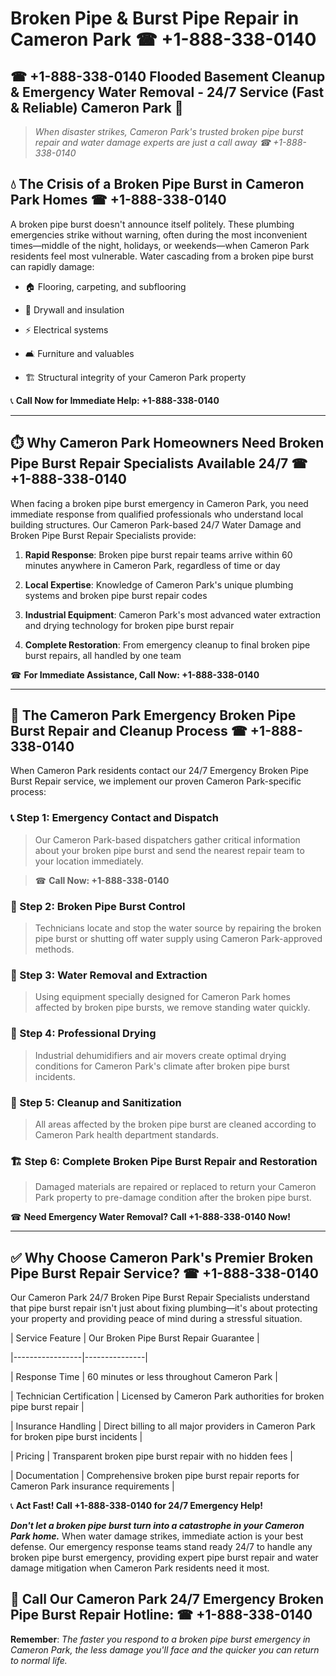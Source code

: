# Broken Pipe & Burst Pipe Repair in Cameron Park ☎ +1-888-338-0140  
## ☎ +1-888-338-0140 Flooded Basement Cleanup & Emergency Water Removal - 24/7 Service (Fast & Reliable) Cameron Park 🚨  

> *When disaster strikes, Cameron Park's trusted broken pipe burst repair and water damage experts are just a call away ☎ +1-888-338-0140*  

## 💧 The Crisis of a Broken Pipe Burst in Cameron Park Homes ☎ +1-888-338-0140  

A broken pipe burst doesn't announce itself politely. These plumbing emergencies strike without warning, often during the most inconvenient times—middle of the night, holidays, or weekends—when Cameron Park residents feel most vulnerable. Water cascading from a broken pipe burst can rapidly damage:  

* 🏠 Flooring, carpeting, and subflooring  
* 🧱 Drywall and insulation  
* ⚡ Electrical systems  
* 🛋️ Furniture and valuables  
* 🏗️ Structural integrity of your Cameron Park property  

📞 **Call Now for Immediate Help: +1-888-338-0140**  

---  

## ⏱️ Why Cameron Park Homeowners Need Broken Pipe Burst Repair Specialists Available 24/7 ☎ +1-888-338-0140  

When facing a broken pipe burst emergency in Cameron Park, you need immediate response from qualified professionals who understand local building structures. Our Cameron Park-based 24/7 Water Damage and Broken Pipe Burst Repair Specialists provide:  

1. **Rapid Response**: Broken pipe burst repair teams arrive within 60 minutes anywhere in Cameron Park, regardless of time or day  
2. **Local Expertise**: Knowledge of Cameron Park's unique plumbing systems and broken pipe burst repair codes  
3. **Industrial Equipment**: Cameron Park's most advanced water extraction and drying technology for broken pipe burst repair  
4. **Complete Restoration**: From emergency cleanup to final broken pipe burst repairs, all handled by one team  

☎ **For Immediate Assistance, Call Now: +1-888-338-0140**  

---  

## 🔧 The Cameron Park Emergency Broken Pipe Burst Repair and Cleanup Process ☎ +1-888-338-0140  

When Cameron Park residents contact our 24/7 Emergency Broken Pipe Burst Repair service, we implement our proven Cameron Park-specific process:  

### 📞 Step 1: Emergency Contact and Dispatch  
> Our Cameron Park-based dispatchers gather critical information about your broken pipe burst and send the nearest repair team to your location immediately.  
> ☎ **Call Now: +1-888-338-0140**  

### 🚿 Step 2: Broken Pipe Burst Control  
> Technicians locate and stop the water source by repairing the broken pipe burst or shutting off water supply using Cameron Park-approved methods.  

### 🌊 Step 3: Water Removal and Extraction  
> Using equipment specially designed for Cameron Park homes affected by broken pipe bursts, we remove standing water quickly.  

### 💨 Step 4: Professional Drying  
> Industrial dehumidifiers and air movers create optimal drying conditions for Cameron Park's climate after broken pipe burst incidents.  

### 🧼 Step 5: Cleanup and Sanitization  
> All areas affected by the broken pipe burst are cleaned according to Cameron Park health department standards.  

### 🏗️ Step 6: Complete Broken Pipe Burst Repair and Restoration  
> Damaged materials are repaired or replaced to return your Cameron Park property to pre-damage condition after the broken pipe burst.  

☎ **Need Emergency Water Removal? Call +1-888-338-0140 Now!**  

---  

## ✅ Why Choose Cameron Park's Premier Broken Pipe Burst Repair Service? ☎ +1-888-338-0140  

Our Cameron Park 24/7 Broken Pipe Burst Repair Specialists understand that pipe burst repair isn't just about fixing plumbing—it's about protecting your property and providing peace of mind during a stressful situation.  

| Service Feature | Our Broken Pipe Burst Repair Guarantee |  
|-----------------|---------------|  
| Response Time | 60 minutes or less throughout Cameron Park |  
| Technician Certification | Licensed by Cameron Park authorities for broken pipe burst repair |  
| Insurance Handling | Direct billing to all major providers in Cameron Park for broken pipe burst incidents |  
| Pricing | Transparent broken pipe burst repair with no hidden fees |  
| Documentation | Comprehensive broken pipe burst repair reports for Cameron Park insurance requirements |  

📞 **Act Fast! Call +1-888-338-0140 for 24/7 Emergency Help!**  

***Don't let a broken pipe burst turn into a catastrophe in your Cameron Park home.*** When water damage strikes, immediate action is your best defense. Our emergency response teams stand ready 24/7 to handle any broken pipe burst emergency, providing expert pipe burst repair and water damage mitigation when Cameron Park residents need it most.  

## 📱 Call Our Cameron Park 24/7 Emergency Broken Pipe Burst Repair Hotline: ☎ +1-888-338-0140  

**Remember**: *The faster you respond to a broken pipe burst emergency in Cameron Park, the less damage you'll face and the quicker you can return to normal life.*